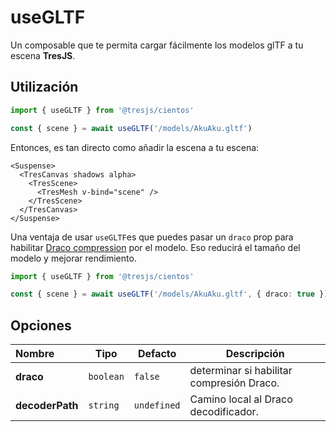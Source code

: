 # useGLTF

Un composable que te permita cargar fácilmente los modelos glTF a tu escena **TresJS**.

## Utilización

```ts
import { useGLTF } from '@tresjs/cientos'

const { scene } = await useGLTF('/models/AkuAku.gltf')
```

Entonces, es tan directo como añadir la escena a tu escena:

```html{4}
<Suspense>
  <TresCanvas shadows alpha>
    <TresScene>
      <TresMesh v-bind="scene" />
    </TresScene>
  </TresCanvas>
</Suspense>
```
Una ventaja de usar `useGLTF`es que puedes pasar un `draco` prop para habilitar [Draco compression](https://threejs.org/docs/index.html?q=drac#examples/en/loaders/DRACOLoader) por el modelo. Eso reducirá el tamaño del modelo y mejorar rendimiento.

```ts
import { useGLTF } from '@tresjs/cientos'

const { scene } = await useGLTF('/models/AkuAku.gltf', { draco: true })
```

## Opciones

| Nombre            | Tipo      | Defacto     | Descripción                          |
| :-------------- | --------- | ----------- | ------------------------------------ |
| **draco**       | `boolean` | `false`     | determinar si habilitar compresión Draco. |
| **decoderPath** | `string`  | `undefined` | Camino local al Draco decodificador.     |
